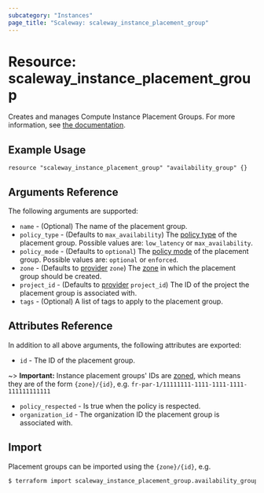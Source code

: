 ```yaml
---
subcategory: "Instances"
page_title: "Scaleway: scaleway_instance_placement_group"
---
```


# Resource: scaleway_instance_placement_group

Creates and manages Compute Instance Placement Groups. For more information, see [the documentation](https://developers.scaleway.com/en/products/instance/api/#placement-groups-d8f653).

## Example Usage

```hcl
resource "scaleway_instance_placement_group" "availability_group" {}
```

## Arguments Reference

The following arguments are supported:

- `name` - (Optional) The name of the placement group.
- `policy_type` - (Defaults to `max_availability`) The [policy type](https://developers.scaleway.com/en/products/instance/api/#placement-groups-d8f653) of the placement group. Possible values are: `low_latency` or `max_availability`.
- `policy_mode` - (Defaults to `optional`) The [policy mode](https://developers.scaleway.com/en/products/instance/api/#placement-groups-d8f653) of the placement group. Possible values are: `optional` or `enforced`.
- `zone` - (Defaults to [provider](../index.md#zone) `zone`) The [zone](../guides/regions_and_zones.md#zones) in which the placement group should be created.
- `project_id` - (Defaults to [provider](../index.md#project_id) `project_id`) The ID of the project the placement group is associated with.
- `tags` - (Optional) A list of tags to apply to the placement group.

## Attributes Reference

In addition to all above arguments, the following attributes are exported:

- `id` - The ID of the placement group.

~> **Important:** Instance placement groups' IDs are [zoned](../guides/regions_and_zones.md#resource-ids), which means they are of the form `{zone}/{id}`, e.g. `fr-par-1/11111111-1111-1111-1111-111111111111`

- `policy_respected` - Is true when the policy is respected.
- `organization_id` - The organization ID the placement group is associated with.

## Import

Placement groups can be imported using the `{zone}/{id}`, e.g.

```bash
$ terraform import scaleway_instance_placement_group.availability_group fr-par-1/11111111-1111-1111-1111-111111111111
```
